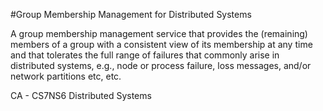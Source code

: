 #Group Membership Management for Distributed Systems

A group membership management service that provides the (remaining) members of 
a group with a consistent view of its membership at any time and that tolerates 
the full range of failures that commonly arise in distributed systems, e.g., 
node or process failure, loss messages, and/or network partitions etc, etc.

CA - CS7NS6 Distributed Systems